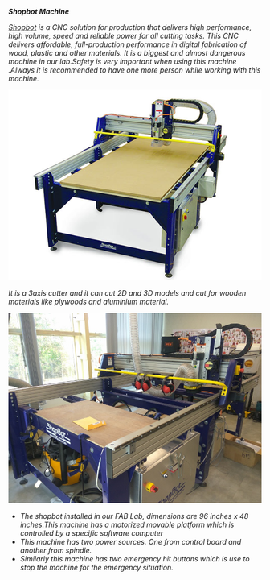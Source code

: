 ***Shopbot Machine*** 

*[Shopbot](https://support.shopbottools.com/products/alpha) is a CNC solution for production that delivers high performance, high volume, speed and reliable power for all cutting tasks. This CNC delivers affordable, full-production performance in digital fabrication of wood, plastic and other materials. It is a biggest and almost dangerous machine in our lab.Safety is very important when using this machine .Always it is recommended to have one more person while working with this machine.*

![Shopbot-Machine](/img/shopbotalpha.jpg)   

*It is a 3axis cutter and it can cut 2D and 3D models and cut for wooden materials like plywoods and aluminium material.* 

![shopbot](/img/shopbot.jpg)

- *The shopbot installed in our FAB Lab, dimensions are 96 inches x 48 inches.This machine has a motorized movable platform which is controlled by a specific software computer*
- *This machine has two power sources. One from control board and another from spindle.*
- *Similarly this machine has two emergency hit buttons which is use to stop the machine for the emergency situation.*

